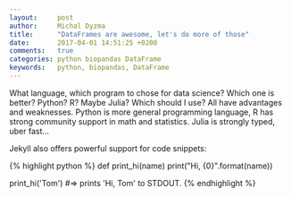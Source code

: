 ```yaml
---
layout:     post
author:     Michal Dyzma
title:      "DataFrames are awesome, let's do more of those"
date:       2017-04-01 14:51:25 +0200
comments:   true
categories: python biopandas DataFrame
keywords:   python, biopandas, DataFrame
---
```


What language, which program to chose for data science? Which one is better? Python? R? Maybe Julia? Which should I use? All have advantages and weaknesses. Python is more general programming language, R has strong community support in math and statistics. Julia is strongly typed, uber fast...

Jekyll also offers powerful support for code snippets:

{% highlight python %}
def print_hi(name)
  print("Hi, {0}".format(name))

print_hi('Tom')
#=> prints 'Hi, Tom' to STDOUT.
{% endhighlight %}

